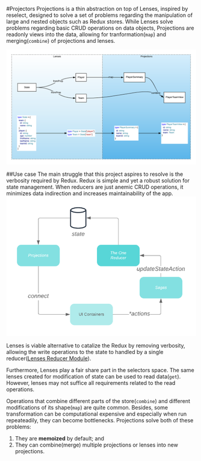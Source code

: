 #Projectors
Projections is a thin abstraction on top of Lenses, inspired by reselect, designed to solve a set of problems regarding the manipulation of large and nested objects such as Redux stores.
While Lenses solve problems regarding basic CRUD operations on data objects, Projections are readonly views into the data, allowing for tranformation(`map`) and merging(`combine`) of projections and lenses.

![Image of data transformation through Lenses and Projections](docs/lenses-example.png)

##Use case
The main struggle that this project aspires to resolve is the verbosity required by Redux. Redux is simple and yet a robust solution for state management. When reducers are just anemic  CRUD operations, it minimizes data indirection and increases maintainability of the app.
![A summarized version of the Redux data flow](docs/redux.png)

Lenses is viable alternative to catalize the Redux by removing verbosity, allowing the write operations to the state to handled by a single reducer([Lenses Reducer Module](https://example.com)). 

Furthermore, Lenses play a fair share part in the selectors space. The same lenses created for modification of state can be used to read data(`get`). However, lenses may not suffice all requirements related to the read operations. 

Operations that combine different parts of the store(`combine`) and different modifications of its shape(`map`) are quite common. Besides, some transformation can be computational expensive and especially when run repeateadily, they can become bottlenecks.
Projections solve both of these problems:
1) They are **memoized** by default; and
2) They can combine(merge) multiple projections or lenses into new projections.
